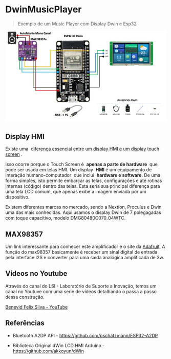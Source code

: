 # DwinMusicPlayer

> Exemplo de um Music Player com Display Dwin e Esp32

![Slide1.jpeg](Slide1.jpeg)

## Display HMI

Existe uma  [diferença essencial entre um display HMI e um display touch screen](https://www.stoneitech.com/the-difference-between-hmi-and-touch-screen-display) .

Isso ocorre porque o Touch Screen é  **apenas a parte de hardware**  que pode ser usada em telas HMI. Um display  **HMI** é um equipamento de interação humano-computador  que inclui  **hardware e software**. De uma forma simples, isto permite embarcar as telas, configurações e até rotinas internas (código) dentro das telas. Esta seria sua principal diferença para uma tela LCD comum, que apenas exibe a imagem enviada por um dispositivo.

Existem diferentes marcas no mercado, sendo a Nextion, Proculus e Dwin uma das mais conhecidas. Aqui usamos o display Dwin de 7 polegagadas com toque capacitivo, modelo DMG80480C070_04WTC.

## MAX98357

Um link interessante para conhecer este amplificador é o site da  [Adafruit](https://learn.adafruit.com/adafruit-max98357-i2s-class-d-mono-amp/overview). A função do max98357 basicamente é receber um sinal digital de entrada pela interface I2S e converter para uma saída analógica amplificada de 3w. 



## Vídeos no Youtube

Através do canal do LSI - Laboratório de Suporte a Inovação, temos um canal no Youtuve com uma serie de vídeos detalhando o passa a passo dessa construção.

[Benevid Felix Silva - YouTube](https://www.youtube.com/channel/UCi7gBAP6aJ4a9hklch_a1zw/)



## Referências

- Bluetooth A2DP API - https://github.com/pschatzmann/ESP32-A2DP

- Biblioteca Original dWin LCD HMI Arduino - https://github.com/akkoyun/dWin
